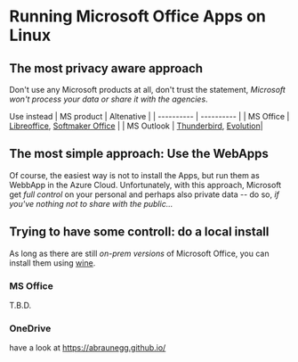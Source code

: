 # Running Microsoft Office Apps on Linux
## The most privacy aware approach
Don't use any Microsoft products at all, don't trust the statement, _Microsoft won't process your data or share it with the agencies_.

Use instead
 | MS product | Altenative |
 | ---------- | ---------- |
 | MS Office  | [Libreoffice](www.libreoffice.org), [Softmaker Office](https://softmaker.de/produkte/softmaker-office) |
 | MS Outlook | [Thunderbird](https://www.thunderbird.net/), [Evolution](https://wiki.gnome.org/Apps/Evolution)|
## The most simple approach: Use the WebApps
Of course, the easiest way is not to install the Apps, but run them as WebbApp in the Azure Cloud. Unfortunately, with this approach, Microsoft get *full control* on your personal and perhaps also private data -- do so, _if you've nothing not to share with the public..._ 

## Trying to have some controll: do a local install
As long as there are still _on-prem versions_ of Microsoft Office, you can install them using [wine](https://www.winehq.org/).

### MS Office

T.B.D.

### OneDrive

have a look at https://abraunegg.github.io/